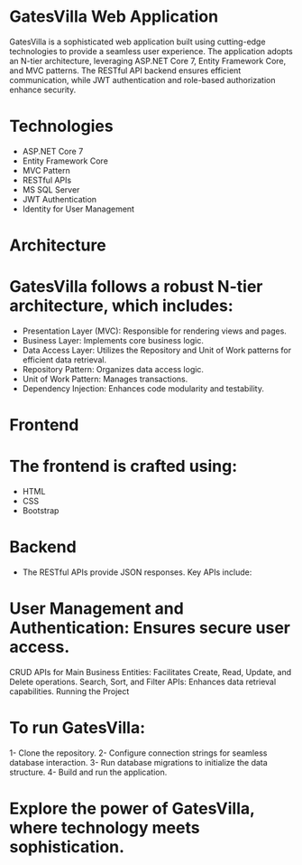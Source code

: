 # GatesVilla Web Application
GatesVilla is a sophisticated web application built using cutting-edge technologies to provide a seamless user experience. The application adopts an N-tier architecture, leveraging ASP.NET Core 7, Entity Framework Core, and MVC patterns. The RESTful API backend ensures efficient communication, while JWT authentication and role-based authorization enhance security.

# Technologies
* ASP.NET Core 7
* Entity Framework Core
* MVC Pattern
* RESTful APIs
* MS SQL Server
* JWT Authentication
* Identity for User Management

# Architecture
# GatesVilla follows a robust N-tier architecture, which includes:

* Presentation Layer (MVC): Responsible for rendering views and pages.
* Business Layer: Implements core business logic.
* Data Access Layer: Utilizes the Repository and Unit of Work patterns for efficient data retrieval.
* Repository Pattern: Organizes data access logic.
* Unit of Work Pattern: Manages transactions.
* Dependency Injection: Enhances code modularity and testability.

# Frontend
# The frontend is crafted using:
* HTML
* CSS
* Bootstrap

# Backend
* The RESTful APIs provide JSON responses. Key APIs include:

# User Management and Authentication: Ensures secure user access.
CRUD APIs for Main Business Entities: Facilitates Create, Read, Update, and Delete operations.
Search, Sort, and Filter APIs: Enhances data retrieval capabilities.
Running the Project

# To run GatesVilla:
1- Clone the repository.
2- Configure connection strings for seamless database interaction.
3- Run database migrations to initialize the data structure.
4- Build and run the application.

# Explore the power of GatesVilla, where technology meets sophistication.

